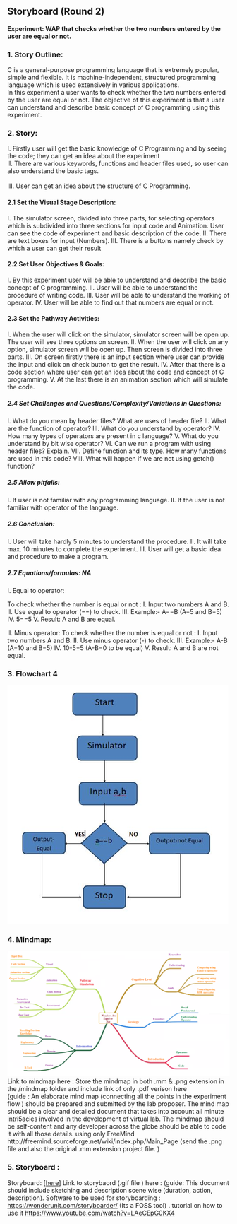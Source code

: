## Storyboard (Round 2)

<b>Experiment: WAP that checks whether the two numbers entered by the user are equal or not.</b>

### 1. Story Outline:

C is a general-purpose programming language that is extremely popular, simple and flexible. It is machine-independent, structured programming language which is used extensively in various applications.<br>
In this experiment a user wants to check whether the two numbers entered by the user are equal or not. The objective of this experiment is that a user can understand and describe basic concept of C programming using this experiment.</br>


### 2. Story:

I.	Firstly user will get the basic knowledge of C Programming and by seeing the code; they can get an idea about the experiment
<br>II.	There are various keywords, functions and header files used, so user can also understand the basic tags. </br>
<br>
III.	User can get an idea about the structure of C Programming.
</br>

#### 2.1 Set the Visual Stage Description:
I.	The simulator screen, divided into three parts, for selecting operators which is subdivided into three sections for input code and Animation. User can see the code of experiment and basic description of the code.
II.	There are text boxes for input (Numbers).
III.	There is a buttons namely check by which a user can get their result


#### 2.2 Set User Objectives & Goals:
I.	By this experiment user will be able to understand and describe the basic concept of C programming.
II.	User will be able to understand the procedure of writing code.
III.	User will be able to understand the working of operator.
IV.	User will be able to find out that numbers are equal or not.



#### 2.3 Set the Pathway Activities:

I.	When the user will click on the simulator, simulator screen will be open up. The user will see three options on screen. 
II.	When the user will click on any option, simulator screen will be open up. Then screen is divided into three parts.
III.	On screen firstly there is an input section where user can provide the input and click on check button to get the result.
IV.	 After that there is a code section where user can get an idea about the code and concept of C programming.
V.	 At the last there is an animation section which will simulate the code.


##### 2.4 Set Challenges and Questions/Complexity/Variations in Questions:

I.	What do you mean by header files? What are uses of header file?
II.	What are the function of operator?
III.	What do you understand by operator?
IV.	How many types of operators are present in c language?
V.	What do you understand by bit wise operator?
VI.	Can we run a program with using header files? Explain.
VII.	Define function and its type. How many functions are used in this code?
VIII.	What will happen if we are not using getch() function?


##### 2.5 Allow pitfalls:
I.	If user is not familiar with any programming language.
II.	If the user is not familiar with operator of the language.


##### 2.6 Conclusion:
I.	User will take hardly 5 minutes to understand the procedure.
II.	It will take max. 10 minutes to complete the experiment.
III.	User will get a basic idea and procedure to make a program.


##### 2.7 Equations/formulas: NA
I.	Equal to operator:

To check whether the number is equal or not :
I.	Input two numbers A and B.
II.	Use equal to operator (==) to check.
III.	Example:- A==B (A=5 and B=5)
IV.	5==5
V.	Result: A and B are equal.
 
 II.	Minus operator:
To check whether the number is equal or not :
I.	Input two numbers A and B.
II.	Use minus operator (-) to check.
III.	Example:- A-B (A=10 and B=5)
IV.	10-5=5 (A-B=0 to be equal)
V.	Result: A and B are not equal.



### 3. Flowchart 4
<img src="flowchart/flowchart.png"/>

### 4. Mindmap:
<img src="mindmap/mindmap.png"/>
 Link to mindmap here : Store the mindmap in both .mm & .png extension in the  /mindmap folder and include link of only .pdf verison here
 <br>
 (guide : An elaborate mind map (connecting all the points in the experiment flow ) should be prepared and submitted by the lab proposer. The mind map should be a clear and detailed document that takes into account all minute intri5acies involved in the development of virtual lab. The mindmap should be self-content and any developer across the globe should be able to code it with all those details. using only FreeMind http://freemind.sourceforge.net/wiki/index.php/Main_Page (send the .png file and also the original .mm extension project file. )

### 5. Storyboard :
Storyboard: <a href="Storyboard/carwiper.gif"> [here]</a>
Link to storybaord (.gif file ) here :
(guide: This document should include sketching and description scene wise (duration, action, description). Software to be used for storyboarding : https://wonderunit.com/storyboarder/ (Its a FOSS tool) . tutorial on how to use it https://www.youtube.com/watch?v=LAeCEpG0KX4
